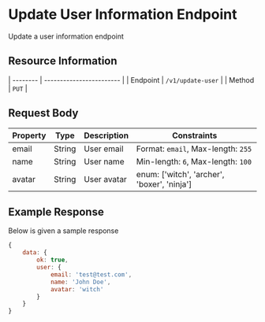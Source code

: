 # Update User Information Endpoint

Update a user information endpoint

## Resource Information

| -------- | ------------------------ |
| Endpoint | `/v1/update-user` |
| Method | `PUT` |

## Request Body

| Property | Type   | Description | Constraints                                 |
| -------- | ------ | ----------- | ------------------------------------------- |
| email    | String | User email  | Format: `email`, Max-length: `255`          |
| name     | String | User name   | Min-length: `6`, Max-length: `100`          |
| avatar   | String | User avatar | enum: ['witch', 'archer', 'boxer', 'ninja'] |

## Example Response

Below is given a sample response

```javascript
{
    data: {
        ok: true,
        user: {
            email: 'test@test.com',
			name: 'John Doe',
			avatar: 'witch'
        }
	}
}
```
